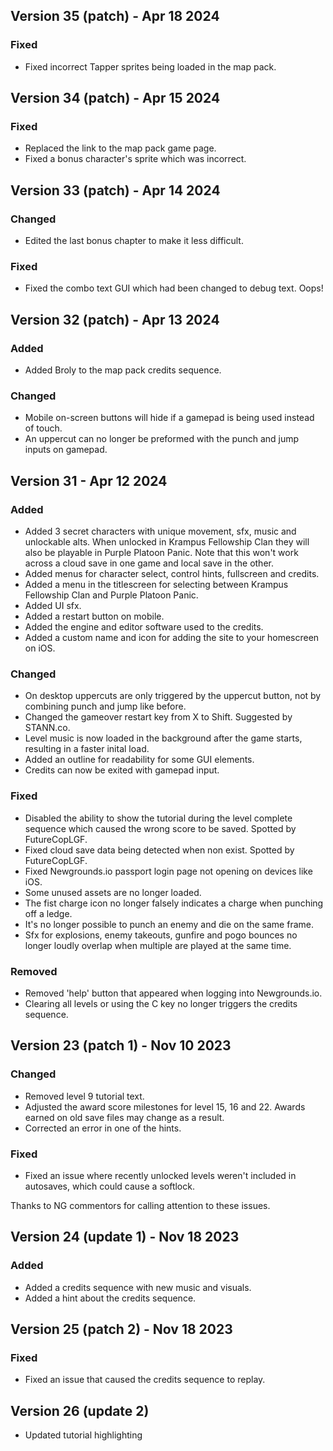 ## Version 35 (patch) - Apr 18 2024

### Fixed

- Fixed incorrect Tapper sprites being loaded in the map pack.

## Version 34 (patch) - Apr 15 2024

### Fixed

- Replaced the link to the map pack game page.
- Fixed a bonus character's sprite which was incorrect.

## Version 33 (patch) - Apr 14 2024

### Changed

- Edited the last bonus chapter to make it less difficult.

### Fixed

- Fixed the combo text GUI which had been changed to debug text. Oops!

## Version 32 (patch) - Apr 13 2024

### Added

- Added Broly to the map pack credits sequence.

### Changed

- Mobile on-screen buttons will hide if a gamepad is being used instead of touch.
- An uppercut can no longer be preformed with the punch and jump inputs on gamepad.

## Version 31 - Apr 12 2024

### Added

- Added 3 secret characters with unique movement, sfx, music and unlockable alts. When unlocked in Krampus Fellowship Clan they will also be playable in Purple Platoon Panic. Note that this won't work across a cloud save in one game and local save in the other.
- Added menus for character select, control hints, fullscreen and credits.
- Added a menu in the titlescreen for selecting between Krampus Fellowship Clan and Purple Platoon Panic.
- Added UI sfx.
- Added a restart button on mobile.
- Added the engine and editor software used to the credits.
- Added a custom name and icon for adding the site to your homescreen on iOS.

### Changed

- On desktop uppercuts are only triggered by the uppercut button, not by combining punch and jump like before.
- Changed the gameover restart key from X to Shift. Suggested by STANN.co.
- Level music is now loaded in the background after the game starts, resulting in a faster inital load.
- Added an outline for readability for some GUI elements.
- Credits can now be exited with gamepad input.

### Fixed

- Disabled the ability to show the tutorial during the level complete sequence which caused the wrong score to be saved. Spotted by FutureCopLGF.
- Fixed cloud save data being detected when non exist. Spotted by FutureCopLGF.
- Fixed Newgrounds.io passport login page not opening on devices like iOS.
- Some unused assets are no longer loaded.
- The fist charge icon no longer falsely indicates a charge when punching off a ledge.
- It's no longer possible to punch an enemy and die on the same frame.
- Sfx for explosions, enemy takeouts, gunfire and pogo bounces no longer loudly overlap when multiple are played at the same time.

### Removed

- Removed 'help' button that appeared when logging into Newgrounds.io.
- Clearing all levels or using the C key no longer triggers the credits sequence.

## Version 23 (patch 1) - Nov 10 2023

### Changed

- Removed level 9 tutorial text.
- Adjusted the award score milestones for level 15, 16 and 22. Awards earned on old save files may change as a result.
- Corrected an error in one of the hints.

### Fixed

- Fixed an issue where recently unlocked levels weren't included in autosaves, which could cause a softlock.

Thanks to NG commentors for calling attention to these issues.

## Version 24 (update 1) - Nov 18 2023

### Added

- Added a credits sequence with new music and visuals.
- Added a hint about the credits sequence.

## Version 25 (patch 2) - Nov 18 2023

### Fixed

- Fixed an issue that caused the credits sequence to replay.

## Version 26 (update 2)

- Updated tutorial highlighting 